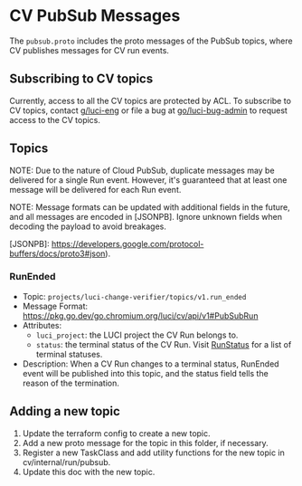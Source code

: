 # CV PubSub Messages

The `pubsub.proto` includes the proto messages of the PubSub topics, where CV
publishes messages for CV run events.

## Subscribing to CV topics

Currently, access to all the CV topics are protected by ACL. To subscribe
to CV topics, contact [g/luci-eng] or file a bug at [go/luci-bug-admin] to
request access to the CV topics.

[g/luci-eng]: http://g/luci-eng
[go/luci-bug-admin]: http://go/luci-bug-admin

## Topics

NOTE: Due to the nature of Cloud PubSub, duplicate messages may be delivered
for a single Run event. However, it's guaranteed that at least one message will
be delivered for each Run event.

NOTE: Message formats can be updated with additional fields in the future,
and all messages are encoded in [JSONPB]. Ignore unknown fields when decoding
the payload to avoid breakages.

[JSONPB]: https://developers.google.com/protocol-buffers/docs/proto3#json).

### RunEnded
- Topic: `projects/luci-change-verifier/topics/v1.run_ended`
- Message Format: https://pkg.go.dev/go.chromium.org/luci/cv/api/v1#PubSubRun
- Attributes:
  - `luci_project`: the LUCI project the CV Run belongs to.
  - `status`: the terminal status of the CV Run. Visit [RunStatus] for a list of
    terminal statuses.
- Description: When a CV Run changes to a terminal status, RunEnded event will
  be published into this topic, and the status field tells the reason of the
  termination.

[RunStatus]: https://pkg.go.dev/go.chromium.org/luci/cv/api/v1#Run_Status

## Adding a new topic

1. Update the terraform config to create a new topic.
2. Add a new proto message for the topic in this folder, if necessary.
3. Register a new TaskClass and add utility functions for the new topic in
cv/internal/run/pubsub.
4. Update this doc with the new topic.

